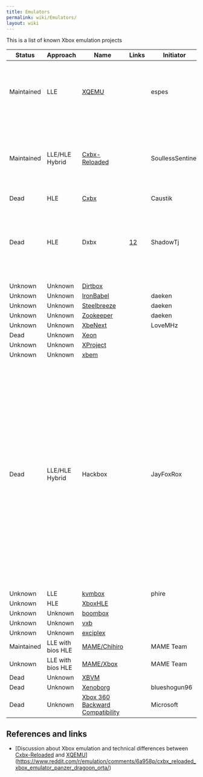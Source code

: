 ```yaml
---
title: Emulators
permalink: wiki/Emulators/
layout: wiki
---
```


This is a list of known Xbox emulation projects

| Status     | Approach          | Name                                                                            | Links                                                           | Initiator        | Platform                 | License     | Notes                                                                                                                                                                                                                                                                                                                                        |
|------------|-------------------|---------------------------------------------------------------------------------|-----------------------------------------------------------------|------------------|--------------------------|-------------|----------------------------------------------------------------------------------------------------------------------------------------------------------------------------------------------------------------------------------------------------------------------------------------------------------------------------------------------|
| Maintained | LLE               | [XQEMU](/wiki/XQEMU "wikilink")                                                       |                                                                 | espes            | Windows                  |             | XQEMU supports hardware-acceleration for the CPU emulation on Linux through KVM.                                                                                                                                                                                                                                                             |
| Maintained | LLE/HLE Hybrid    | [Cxbx-Reloaded](/wiki/Cxbx-Reloaded "wikilink")                                       |                                                                 | SoullessSentinel | Windows                  |             | At the time of writing Cxbx-Reloaded is almost purely HLE. LLE GPU emulation is planned, but currently not implemented.                                                                                                                                                                                                                      |
| Dead       | HLE               | [Cxbx](/wiki/Cxbx "wikilink")                                                         |                                                                 | Caustik          | Windows                  |             |                                                                                                                                                                                                                                                                                                                                              |
| Dead       | HLE               | Dxbx                                                                            | [1](http://dxbx-emu.com)[2](https://github.com/PatrickvL/Dxbx/) | ShadowTj         | Windows                  |             | The project was started on March 23rd 2008. It is an improved port of Cxbx to the Delphi programming language.                                                                                                                                                                                                                               |
| Unknown    | Unknown           | [Dirtbox](https://github.com/impeachgod/Dirtbox)                                |                                                                 |                  | Windows                  |             |                                                                                                                                                                                                                                                                                                                                              |
| Unknown    | Unknown           | [IronBabel](https://sourceforge.net/p/ironbabel/code/HEAD/tree/trunk/Box/Xbox/) |                                                                 | daeken           | Unknown                  |             |                                                                                                                                                                                                                                                                                                                                              |
| Unknown    | Unknown           | [Steelbreeze](https://github.com/daeken/Steelbreeze)                            |                                                                 | daeken           | Unknown                  |             |                                                                                                                                                                                                                                                                                                                                              |
| Unknown    | Unknown           | [Zookeeper](https://github.com/daeken/Zookeeper)                                |                                                                 | daeken           | Unknown                  |             |                                                                                                                                                                                                                                                                                                                                              |
| Unknown    | Unknown           | [XbeNext](http://ngemu.com/threads/.154342/)                                    |                                                                 | LoveMHz          | Windows                  |             |                                                                                                                                                                                                                                                                                                                                              |
| Dead       | Unknown           | [Xeon](http://ngemu.com/forums/.65/)                                            |                                                                 |                  | Windows                  |             |                                                                                                                                                                                                                                                                                                                                              |
| Unknown    | Unknown           | [XProject](http://ngemu.com/threads/.105210/)                                   |                                                                 |                  | Windows                  |             |                                                                                                                                                                                                                                                                                                                                              |
| Unknown    | Unknown           | [xbem](https://code.google.com/p/xbem)                                          |                                                                 |                  | Windows                  |             |                                                                                                                                                                                                                                                                                                                                              |
| Dead       | LLE/HLE Hybrid    | Hackbox                                                                         |                                                                 | JayFoxRox        | Windows/Linux            | Private     | This was originally going to be a commercial emulator (but plans were dropped quickly in favor of preservation). The source code was temporarily public but then made private. The source code is still available to a selected group of developers. Hackbox was designed from scratch but re-used code from Cxbx for HLE routine detection. |
| Unknown    | LLE               | [kvmbox](https://github.com/phire/kvmbox)                                       |                                                                 | phire            | Linux                    |             |                                                                                                                                                                                                                                                                                                                                              |
| Unknown    | HLE               | [XboxHLE](https://github.com/Gabriel-Maldonado/XboxHLE)                         |                                                                 |                  | Windows                  |             |                                                                                                                                                                                                                                                                                                                                              |
| Unknown    | Unknown           | [boombox](https://github.com/bjh83/boombox)                                     |                                                                 |                  | Windows                  |             |                                                                                                                                                                                                                                                                                                                                              |
| Unknown    | Unknown           | [vxb](https://github.com/docbrown/vxb)                                          |                                                                 |                  | Windows                  |             |                                                                                                                                                                                                                                                                                                                                              |
| Unknown    | Unknown           | [exciplex](https://github.com/quantumdude836/exciplex)                          |                                                                 |                  | Windows                  |             |                                                                                                                                                                                                                                                                                                                                              |
| Maintained | LLE with bios HLE | [MAME/Chihiro](http://mamedev.org/)                                             |                                                                 | MAME Team        | Windows/Linux/Mac/Others |             |                                                                                                                                                                                                                                                                                                                                              |
| Unknown    | LLE with bios HLE | [MAME/Xbox](http://mamedev.org/)                                                |                                                                 | MAME Team        | Windows/Linux/Mac/Others |             | Does this exist yet?                                                                                                                                                                                                                                                                                                                         |
| Dead       | Unknown           | [XBVM](https://github.com/monocasa/xbvm)                                        |                                                                 |                  | Windows                  |             |                                                                                                                                                                                                                                                                                                                                              |
| Dead       | Unknown           | [Xenoborg](http://xenoborg-emu.blogspot.com/)                                   |                                                                 | blueshogun96     | Windows                  |             |                                                                                                                                                                                                                                                                                                                                              |
| Dead       | Unknown           | [Xbox 360 Backward Compatibility](/wiki/Xbox_360_Backward_Compatibility "wikilink")   |                                                                 | Microsoft        | Xbox 360                 | Proprietary |                                                                                                                                                                                                                                                                                                                                              |

References and links
--------------------

-   [Discussion about Xbox emulation and technical differences between
    [Cxbx-Reloaded](/wiki/Cxbx-Reloaded "wikilink") and
    [XQEMU](/wiki/XQEMU "wikilink")](https://www.reddit.com/r/emulation/comments/6a958p/cxbx_reloaded_xbox_emulator_panzer_dragoon_orta/)

